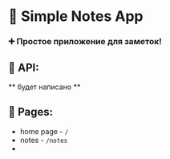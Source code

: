 # 📝 Simple Notes App
### ➕ Простое приложение для заметок!


## 🔗 API:
** будет написано **



## 📃 Pages:
* home page - `/`
* notes - `/notes`
* 